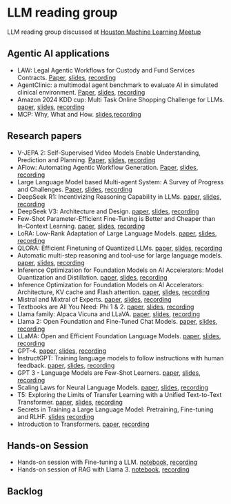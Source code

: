 # LLM reading group
LLM reading group discussed at [Houston Machine Learning Meetup](https://www.meetup.com/houston-machine-learning/?eventOrigin=event_home_page)

## Agentic AI applications
- LAW: Legal Agentic Workflows for Custody and Fund Services Contracts. [Paper](https://arxiv.org/pdf/2412.11063), [slides](https://github.com/YanXuHappygela/LLM-reading-group/blob/007b85a438bc3d1a21b91dd0976dd3de6dba9a71/presentation-slides/LAW.pdf), [recording](https://youtu.be/RQsq_GqPKwc)
- AgentClinic: a multimodal agent benchmark to evaluate AI in simulated clinical environment. [Paper](https://arxiv.org/pdf/2405.07960), [slides](https://github.com/YanXuHappygela/LLM-reading-group/blob/f19d9e79fb7f5285ada03ec142e6295e7732346f/presentation-slides/Agentic_AI_clinical_diagnosis.pdf), [recording](https://youtu.be/4KYuY-vNbDs?si=h4btqvqEiOPzBudX)
- Amazon 2024 KDD cup: Multi Task Online Shopping Challenge for LLMs. [paper](https://openreview.net/pdf?id=sv0E1mBhu8), [slides](https://github.com/YanXuHappygela/LLM-reading-group/blob/e41c398a6dd38a1692271f12b2844bf4ea581d86/presentation-slides/NVIDIA-KDD2024-Slides.pdf), [recording](https://youtu.be/0rVId3DGEeY)
- MCP: Why, What and How. [slides](https://github.com/YanXuHappygela/LLM-reading-group/blob/007b85a438bc3d1a21b91dd0976dd3de6dba9a71/presentation-slides/MCP.pdf),[recording](https://youtu.be/BXeHMjAhrPk)
  
## Research papers
- V-JEPA 2: Self-Supervised Video Models Enable Understanding, Prediction and Planning. [Paper](https://arxiv.org/pdf/2506.09985), [slides](https://github.com/YanXuHappygela/LLM-reading-group/blob/007b85a438bc3d1a21b91dd0976dd3de6dba9a71/presentation-slides/WorldModel.pdf), [recording](https://youtu.be/LY_J9-7BjOc)
- AFlow: Automating Agentic Workflow Generation. [Paper](https://arxiv.org/abs/2410.10762), [slides](https://github.com/YanXuHappygela/LLM-reading-group/blob/a9caff8e065f1f015b2cdcfc2570d864f125c317/presentation-slides/AFlow.pdf), [recording](https://youtu.be/07FFbeD3qWM?si=prJNq6jQcxO7yAL6)
- Large Language Model based Multi-agent System: A Survey of Progress and Challenges. [Paper](https://arxiv.org/pdf/2402.01680), [slides](https://github.com/YanXuHappygela/LLM-reading-group/blob/0c33c40b0afc6ff3ba972c959330b41ad5b29292/presentation-slides/Multi-agent%20system%20review.pdf), [recording](https://youtu.be/71-W_X2DQxk?si=5fwduJUVrhLbcXiy)
- DeepSeek R1: Incentivizing Reasoning Capability in LLMs. [paper](https://arxiv.org/abs/2501.12948), [slides](https://github.com/YanXuHappygela/LLM-reading-group/blob/a91d35520f98d444cd3f52601585ecc5a6eb143b/presentation-slides/DeepSeek-R1.pdf), [recording](https://youtu.be/AEN_D3UIFvY?si=pQUQpzgYY6CiqmTx)
- DeepSeek V3: Architecture and Design. [paper](https://arxiv.org/pdf/2412.19437), [slides](https://github.com/YanXuHappygela/LLM-reading-group/blob/c4970f07c99c031d0164a86054d2a120bd943a45/presentation-slides/DeepSeek-V3.pdf), [recording](https://youtu.be/pGn7h86V230?si=o-hL7nYOKtKXVFsH)
- Few-Shot Parameter-Efficient Fine-Tuning is Better and Cheaper than In-Context Learning. [paper](https://arxiv.org/abs/2205.05638), [slides](https://github.com/YanXuHappygela/LLM-reading-group/blob/e41c398a6dd38a1692271f12b2844bf4ea581d86/presentation-slides/Few-shot-fine-tuning.pdf), [recording](https://youtu.be/3NBp_us1Lww)
- LoRA: Low-Rank Adaptation of Large Language Models. [paper](https://arxiv.org/abs/2106.09685), [slides](https://github.com/YanXuHappygela/LLM-reading-group/blob/e41c398a6dd38a1692271f12b2844bf4ea581d86/presentation-slides/LoRA_and_QLoRA.pdf), [recording](https://youtu.be/nFh0uRqlWjw)
- QLORA: Efficient Finetuning of Quantized LLMs. [paper](https://arxiv.org/abs/2305.14314), [slides](https://github.com/YanXuHappygela/LLM-reading-group/blob/e41c398a6dd38a1692271f12b2844bf4ea581d86/presentation-slides/LoRA_and_QLoRA.pdf), [recording](https://youtu.be/nFh0uRqlWjw)
- Automatic multi-step reasoning and tool-use for large language models. [paper](https://arxiv.org/abs/2303.09014), [slides](https://github.com/YanXuHappygela/LLM-reading-group/blob/e41c398a6dd38a1692271f12b2844bf4ea581d86/presentation-slides/Automatic%20Multi-step%20Reasoning%20and%20Tool-use.pdf), [recording](https://youtu.be/BFrrii1G9lQ)
- Inference Optimization for Foundation Models on AI Accelerators: Model Quantization and Distillation. [paper](https://drive.google.com/file/d/1uVhHtRBwXy7o8ejaS6Ab6pSybkzticE3/view), [slides](https://github.com/YanXuHappygela/LLM-reading-group/blob/e41c398a6dd38a1692271f12b2844bf4ea581d86/presentation-slides/LLM_inference_optimization_model_compression.pdf), [recording](https://youtu.be/9nmmfjM-b8g)
- Inference Optimization for Foundation Models on AI Accelerators: Architecture, KV cache and Flash attention. [paper](https://drive.google.com/file/d/1uVhHtRBwXy7o8ejaS6Ab6pSybkzticE3/view), [slides](https://github.com/YanXuHappygela/LLM-reading-group/blob/e41c398a6dd38a1692271f12b2844bf4ea581d86/presentation-slides/LLM_inference_optimization_architecture_KVcache_flash_attention.pdf), [recording](https://youtu.be/jk2FsJxZFo8)
- Mistral and Mixtral of Experts. [paper](https://arxiv.org/abs/2401.04088), [slides](), [recording](https://youtu.be/nw8ByURxaSQ)
- Textbooks are All You Need: Phi 1 & 2. [paper](https://arxiv.org/abs/2306.11644), [slides](https://github.com/YanXuHappygela/LLM-reading-group/blob/e41c398a6dd38a1692271f12b2844bf4ea581d86/presentation-slides/Phi%20model%20series.pdf), [recording](https://youtu.be/VLoLFHg7aQM)
- Llama family: Alpaca Vicuna and LLaVA. [paper](https://arxiv.org/abs/2304.08485), [slides](https://github.com/YanXuHappygela/LLM-reading-group/blob/e41c398a6dd38a1692271f12b2844bf4ea581d86/presentation-slides/LlamaFamliy.pdf), [recording](https://youtu.be/za4yminmZ-w)
- Llama 2: Open Foundation and Fine-Tuned Chat Models. [paper](https://arxiv.org/abs/2307.09288), [slides](https://github.com/YanXuHappygela/LLM-reading-group/blob/e41c398a6dd38a1692271f12b2844bf4ea581d86/presentation-slides/llama2.pdf), [recording](https://youtu.be/cr42NH4cDEQ)
- LLaMA: Open and Efficient Foundation Language Models. [paper](https://arxiv.org/abs/2302.13971), [slides](https://github.com/YanXuHappygela/LLM-reading-group/blob/e41c398a6dd38a1692271f12b2844bf4ea581d86/presentation-slides/llama1.pdf), [recording](https://youtu.be/A6h7shg8rEw)
- GPT-4. [paper](https://arxiv.org/abs/2303.08774), [slides](https://github.com/YanXuHappygela/LLM-reading-group/blob/e41c398a6dd38a1692271f12b2844bf4ea581d86/presentation-slides/GPT4.pdf), [recording](https://youtu.be/gqP39VvAW-c)
- InstructGPT: Training language models to follow instructions with human feedback. [paper](https://arxiv.org/abs/2203.02155), [slides](https://github.com/YanXuHappygela/LLM-reading-group/blob/e41c398a6dd38a1692271f12b2844bf4ea581d86/presentation-slides/InstructGPT.pdf), [recording](https://youtu.be/CnjCHNH0asw)
- GPT 3 - Language Models are Few-Shot Learners. [paper](https://arxiv.org/abs/2005.14165), [slides](https://github.com/YanXuHappygela/LLM-reading-group/blob/e41c398a6dd38a1692271f12b2844bf4ea581d86/presentation-slides/GPT3.pdf), [recording](https://youtu.be/w53U1ypIFIc)
- Scaling Laws for Neural Language Models. [paper](https://arxiv.org/abs/2001.08361), [slides](https://github.com/YanXuHappygela/LLM-reading-group/blob/e41c398a6dd38a1692271f12b2844bf4ea581d86/presentation-slides/scaling%20Laws.pdf), [recording](https://youtu.be/TZtk1B7K0Qk)
- T5: Exploring the Limits of Transfer Learning with a Unified Text-to-Text Transformer. [paper](https://arxiv.org/abs/1910.10683), [slides](https://github.com/YanXuHappygela/LLM-reading-group/blob/e41c398a6dd38a1692271f12b2844bf4ea581d86/presentation-slides/T5.pdf), [recording](https://youtu.be/_uAMvBBYMu8)
- Secrets in Training a Large Language Model: Pretraining, Fine-tuning and RLHF. [slides](https://github.com/YanXuHappygela/LLM-reading-group/blob/e41c398a6dd38a1692271f12b2844bf4ea581d86/presentation-slides/secrets_in_training_LLM.pdf) [recording](https://youtu.be/cybEKSNBp-w)
- Introduction to Transformers. [paper](https://arxiv.org/abs/1706.03762), [recording](https://youtu.be/k6LrtDzrpWw)

## Hands-on Session
- Hands-on session with Fine-tuning a LLM. [notebook](https://colab.research.google.com/drive/1QNOyWzD8H7xA6_ulVeL-5NIXWqMMR7kp?usp=drive_link), [recording](https://youtu.be/ZRQBCSZR-5E)
- Hands-on session of RAG with Llama 3. [notebook](https://colab.research.google.com/drive/1CuohoBl31hcAKuRdTYwxGY374v0Mc7uV?usp=drive_link), [recording](https://youtu.be/ooz8juF2e3I)

## Backlog
